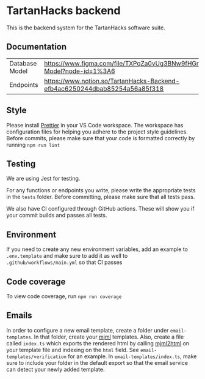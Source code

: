 # TartanHacks backend

This is the backend system for the TartanHacks software suite. 

## Documentation
|||
|--|--|
|Database Model|https://www.figma.com/file/TXPqZa0vUg3BNw9fHGn9vT/TartanHacks-Model?node-id=1%3A6|
|Endpoints| https://www.notion.so/TartanHacks-Backend-efb4ac6250244dbab85254a56a85f318

## Style
Please install [Prettier](https://marketplace.visualstudio.com/items?itemName=esbenp.prettier-vscode)
in your VS Code workspace. The workspace has configuration files for helping
you adhere to the project style guidelines. Before commits, please make sure
that your code is formatted correctly by running `npm run lint`

## Testing
We are using Jest for testing.

For any functions or endpoints you write, please write the appropriate tests
in the `tests` folder. Before committing, please make sure that all tests
pass.

We also have CI configured through GitHub actions. These will show you if your
commit builds and passes all tests.

## Environment
If you need to create any new environment variables, add an example to `.env.template`
and make sure to add it as well to `.github/workflows/main.yml` so that CI
passes

## Code coverage
To view code coverage, run `npm run coverage`

## Emails
In order to configure a new email template, create a folder under `email-templates`.
In that folder, create your [mjml](https://documentation.mjml.io/) templates. Also,
create a file called `index.ts` which exports the rendered html by calling
[mjml2html](https://documentation.mjml.io/#inside-node-js) on your template file
and indexing on the `html` field. See `email-templates/verification` for an example.
In `email-templates/index.ts`, make sure to include your folder in the default
export so that the email service can detect your newly added template.